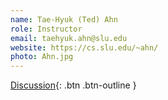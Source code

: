 ```yaml
---
name: Tae-Hyuk (Ted) Ahn
role: Instructor
email: taehyuk.ahn@slu.edu
website: https://cs.slu.edu/~ahn/
photo: Ahn.jpg
---
```


[Discussion](https://github.com/BioHPC/HPC-GIST-Summer2021/discussions){: .btn .btn-outline }
